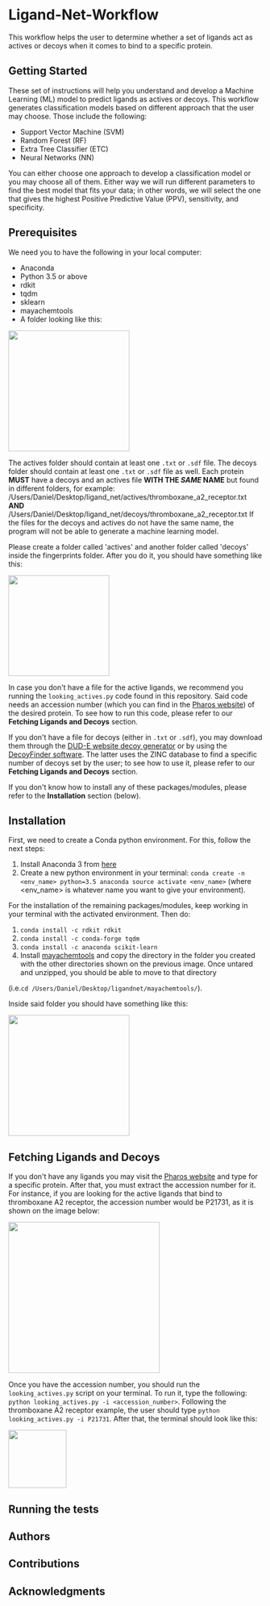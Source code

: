 # Ligand-Net-Workflow
This workflow helps the user to determine whether a set of ligands act as actives or decoys when it comes to bind to a specific protein.

## Getting Started
These set of instructions will help you understand and develop a Machine Learning (ML) model to predict ligands as actives or decoys. This workflow generates classification models based on different approach that the user may choose. Those include the following:

* Support Vector Machine (SVM)
* Random Forest (RF)
* Extra Tree Classifier (ETC)
* Neural Networks (NN)

You can either choose one approach to develop a classification model or you may choose all of them. Either way we will run different parameters to find the best model that fits your data; in other words, we will select the one that gives the highest Positive Predictive Value (PPV), sensitivity, and specificity.

## Prerequisites
We need you to have the following in your local computer:
* Anaconda
* Python 3.5 or above
* rdkit 
* tqdm
* sklearn
* mayachemtools
* A folder looking like this:

<img src="https://github.com/dcastaneda5/Ligand-Net-Workflow/blob/master/folder.png" height="240">

The actives folder should contain at least one `.txt` or `.sdf` file. The decoys folder should contain at least one `.txt` or `.sdf` file as well. Each protein **MUST** have a decoys and an actives file **WITH THE _SAME_ NAME** but found in different folders, for example: /Users/Daniel/Desktop/ligand_net/actives/thromboxane_a2_receptor.txt **AND** /Users/Daniel/Desktop/ligand_net/decoys/thromboxane_a2_receptor.txt
If the files for the decoys and actives do not have the same name, the program will not be able to generate a machine learning model.

Please create a folder called 'actives' and another folder called 'decoys' inside the fingerprints folder. After you do it, you should have something like this:

<img src="https://github.com/dcastaneda5/Ligand-Net-Workflow/blob/master/inside_fingerprints.png" height="200">

In case you don't have a file for the active ligands, we recommend you running the `looking_actives.py` code found in this repository. Said code needs an accession number (which you can find in the [Pharos website](https://pharos.nih.gov/idg/targets)) of the desired protein. To see how to run this code, please refer to our **Fetching Ligands and Decoys** section.

If you don't have a file for decoys (either in `.txt` or `.sdf`), you may download them through the [DUD-E website decoy generator](http://dude.docking.org/generate) or by using the [DecoyFinder software](http://urvnutrigenomica-ctns.github.io/DecoyFinder/#Downloads_). The latter uses the ZINC database to find a specific number of decoys set by the user; to see how to use it, please refer to our **Fetching Ligands and Decoys** section.

If you don't know how to install any of these packages/modules, please refer to the **Installation** section (below).

## Installation
First, we need to create a Conda python environment. For this, follow the next steps:
1. Install Anaconda 3 from [here](https://www.anaconda.com/download/#linux)
2. Create a new python environment in your terminal:
`conda create -n <env_name> python=3.5 anaconda
source activate <env_name>` (where <env_name> is whatever name you want to give your environment).

For the installation of the remaining packages/modules, keep working in your terminal with the activated environment. 
Then do:
1. `conda install -c rdkit rdkit` 
2. `conda install -c conda-forge tqdm` 
3. `conda install -c anaconda scikit-learn` 
4. Install [mayachemtools](http://www.mayachemtools.org/Download.html) and copy the directory in the folder you created with the other directories shown on the previous image. Once untared and unzipped, you should be able to move to that directory

(i.e.`cd /Users/Daniel/Desktop/ligandnet/mayachemtools/`). 

Inside said folder you should have something like this:

<img src="https://github.com/dcastaneda5/Ligand-Net-Workflow/blob/master/maya.png" height="240">

## Fetching Ligands and Decoys
If you don't have any ligands you may visit the [Pharos website](https://pharos.nih.gov/idg/targets) and type for a specific protein. After that, you must extract the accession number for it. For instance, if you are looking for the active ligands that bind to thromboxane A2 receptor, the accession number  would be P21731, as it is shown on the image below:

<img src="https://github.com/dcastaneda5/Ligand-Net-Workflow/blob/master/pharos_website.png" height="300">

Once you have the accession number, you should run the `looking_actives.py` script on your terminal. To run it, type the following: `python looking_actives.py -i <accession_number>`. Following the thromboxane A2 receptor example, the user should type `python looking_actives.py -i P21731`. After that, the terminal should look like this:

<img src="https://github.com/dcastaneda5/Ligand-Net-Workflow/blob/master/actives_found.png" height="115">

## Running the tests

## Authors

## Contributions

## Acknowledgments





